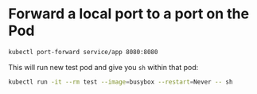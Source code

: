 # Forward a local port to a port on the Pod 

```bash
kubectl port-forward service/app 8080:8080
```



This will run new test pod and give you `sh` within that pod:

```bash
kubectl run -it --rm test --image=busybox --restart=Never -- sh
```
